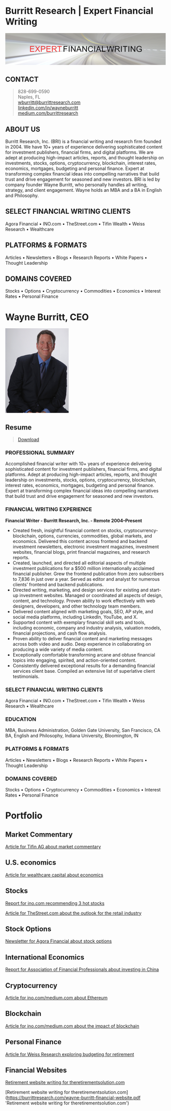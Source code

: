 # Burritt Research | Expert Financial Writing

<img src="github-cover-bri.png">

## CONTACT

> 828-699-0590<br>
> Naples, FL<br>
>[wburritt@burrittresearch.com](mailto:wburritt@burrittresearch.com?subject=Info 'Email wburritt@burrittresearch.com')<br>
>[linkedin.com/in/wayneburritt](https://www.linkedin.com/in/wayneburritt 'linkedin.com/in/wayneburritt')<br>
>[medium.com/burrittresearch](https://medium.com/burrittresearch 'medium.com/burrittresearch')<br>

## ABOUT US

Burritt Research, Inc. (BRI) is a financial writing and research firm founded in 2004. We have 10+ years of experience delivering sophisticated content for investment publishers, financial firms, and digital platforms. We are adept at producing high-impact articles, reports, and thought leadership on investments, stocks, options, cryptocurrency, blockchain, interest rates, economics, mortgages, budgeting and personal finance. Expert at transforming complex financial ideas into compelling narratives that build trust and drive engagement for seasoned and new investors. BRI is led by company founder Wayne Burritt, who personally handles all writing, strategy, and client engagement. Wayne holds an MBA and a BA in English and Philosophy.

## SELECT FINANCIAL WRITING CLIENTS

Agora Financial • INO.com • TheStreet.com • Tifin Wealth • Weiss Research • Wealthcare

## PLATFORMS & FORMATS

Articles • Newsletters • Blogs • Research Reports • White Papers • Thought Leadership 

## DOMAINS COVERED

Stocks • Options • Cryptocurrency • Commodities • Economics • Interest Rates • Personal Finance

# Wayne Burritt, CEO

<img src="wayne-burritt-pic.jpg">

## Resume

> [Download](https://burrittresearch.com/wayne-burritt-resume.pdf 'Download Resume')

### PROFESSIONAL SUMMARY

Accomplished financial writer with 10+ years of experience delivering sophisticated content for investment publishers, financial firms, and digital platforms. Adept at producing high-impact articles, reports, and thought leadership on investments, stocks, options, cryptocurrency, blockchain, interest rates, economics, mortgages, budgeting and personal finance. Expert at transforming complex financial ideas into compelling narratives that build trust and drive engagement for seasoned and new investors.

### FINANCIAL WRITING EXPERIENCE

**Financial Writer - Burritt Research, Inc. - Remote 2004–Present**

-	Created fresh, insightful financial content on stocks, cryptocurrency-blockchain, options, currencies, commodities, global markets, and economics. Delivered this content across frontend and backend investment newsletters, electronic investment magazines, investment websites, financial blogs, print financial magazines, and research reports.
-	Created, launched, and directed all editorial aspects of multiple investment publications for a $500 million internationally acclaimed financial publisher. Grew the frontend publication from zero subscribers to 7,836 in just over a year. Served as editor and analyst for numerous clients’ frontend and backend publications.
-	Directed writing, marketing, and design services for existing and start-up investment websites. Managed or coordinated all aspects of design, content, and technology. Proven ability to work effectively with web designers, developers, and other technology team members.
-	Delivered content aligned with marketing goals, SEO, AP style, and social media platforms, including LinkedIn, YouTube, and X.
-	Supported content with exemplary financial skill sets and tools, including economic, company and industry analysis, valuation models, financial projections, and cash flow analysis.
-	Proven ability to deliver financial content and marketing messages across both video and audio. Deep experience in collaborating on producing a wide variety of media content.
-	Exceptionally comfortable transforming arcane and obtuse financial topics into engaging, spirited, and action-oriented content.
-	Consistently delivered exceptional results for a demanding financial services client base. Compiled an extensive list of superlative client testimonials.

### SELECT FINANCIAL WRITING CLIENTS

Agora Financial • INO.com • TheStreet.com • Tifin Wealth • Weiss Research • Wealthcare

### EDUCATION

MBA, Business Administration, Golden Gate University, San Francisco, CA
BA, English and Philosophy, Indiana University, Bloomington, IN

### PLATFORMS & FORMATS

Articles • Newsletters • Blogs • Research Reports • White Papers • Thought Leadership 

### DOMAINS COVERED

Stocks • Options • Cryptocurrency • Commodities • Economics • Interest Rates • Personal Finance

# Portfolio

## Market Commentary

[Article for Tifin AG about market commentary](https://burrittresearch.com/wayne-burritt-tifin-market-commentary.pdf 'Article for Tifin AG about market commentary')<br>

## U.S. economics

[Article for wealthcare capital about economics](https://burrittresearch.com/wayne-burritt-wealthcare-economic-commentary.pdf 'Article for wealthcare capital about economics')<br>

## Stocks

[Report for ino.com recommending 3 hot stocks](https://burrittresearch.com/wayne-burritt-report-3-hot-stocks-ino.pdf 'Report for ino.com recommending 3 hot stocks')<br>

[Article for TheStreet.com about the outlook for the retail industry](https://burrittresearch.com/wayne-burritt-the-street.pdf 'Article for TheStreet.com about the outlook for the retail industry')<br>

## Stock Options

[Newsletter for Agora Financial about stock options](https://burrittresearch.com/wayne-burritt-newsletter-agora-emo2.pdf 'Newsletter for Agora Financial about stock options')<br>

## International Economics

[Report for Association of Financial Professionals about investing in China](https://burrittresearch.com/wayne-burritt-china-investing.pdf 'Report for Association of Financial Professionals about investing in China')<br>


## Cryptocurrency

[Article for ino.com/medium.com about Ethereum](https://burrittresearch.com/wayne-burritt-article-buy-ethereum-today-medium.pdf 'Article for medium.com about Ethereum')<br>

## Blockchain

[Article for ino.com/medium.com about the impact of blockchain](https://burrittresearch.com/wayne-burritt-article-blockchain-will-reshape-medium.pdf 'Article for medium.com about the impact of blockchain')<br>

## Personal Finance

[Article for Weiss Research exploring budgeting for retirement](https://burrittresearch.com/wayne-burritt-article-money-and-markets.pdf 'Article for Weiss Research exploring budgeting for retirement')<br>

## Financial Websites

[Retirement website writing for theretirementsolution.com](https://burrittresearch.com/wayne-burritt-financial-website.pdf 'Article for Weiss Research exploring budgeting for retirement')<br>


[Retirement website writing for theretirementsolution.com]
(https://burrittresearch.com/wayne-burritt-financial-website.pdf 'Retirement website writing for theretirementsolution.com')<br> 
